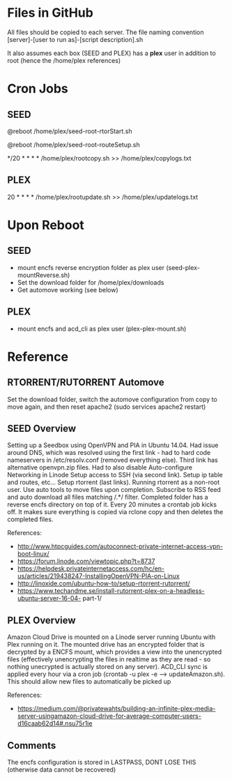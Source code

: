 # Files in GitHub

All files should be copied to each server.  The file naming convention [server]-[user to run as]-[script description].sh

It also assumes each box (SEED and PLEX) has a **plex** user in addition to root (hence the /home/plex references)

# Cron Jobs

## SEED

@reboot /home/plex/seed-root-rtorStart.sh

@reboot /home/plex/seed-root-routeSetup.sh

*/20 * * * * /home/plex/rootcopy.sh >> /home/plex/copylogs.txt

## PLEX

20 * * * * /home/plex/rootupdate.sh >> /home/plex/updatelogs.txt

# Upon Reboot

## SEED
 - mount encfs reverse encryption folder as plex user (seed-plex-mountReverse.sh)
 - Set the download folder for /home/plex/downloads
 - Get automove working (see below)

## PLEX
 - mount encfs and acd_cli as plex user (plex-plex-mount.sh)

# Reference

## RTORRENT/RUTORRENT Automove

Set the download folder, switch the automove configuration from copy to move again, and then reset apache2 (sudo services apache2 restart)

## SEED Overview

Setting up a Seedbox using OpenVPN and PIA in Ubuntu 14.04.
Had issue around DNS, which was resolved using the first link - had to hard code nameservers in /etc/resolv.conf (removed everything else). Third link has alternative openvpn.zip files. Had to also disable Auto-configure Networking in Linode Setup access to SSH (via second link).
Setup ip table and routes, etc...
Setup rtorrent (last links). Running rtorrent as a non-root user. Use auto tools to move files upon completion. Subscribe to RSS feed and auto download all files matching /.*/ filter.
Completed folder has a reverse encfs directory on top of it. Every 20 minutes a crontab job kicks off. It makes sure everything is copied via rclone copy and then deletes the completed files.

References:
 - http://www.htpcguides.com/autoconnect-private-internet-access-vpn-boot-linux/
 - https://forum.linode.com/viewtopic.php?t=8737
 - https://helpdesk.privateinternetaccess.com/hc/en-us/articles/219438247-InstallingOpenVPN-PIA-on-Linux
 - http://linoxide.com/ubuntu-how-to/setup-rtorrent-rutorrent/
 - https://www.techandme.se/install-rutorrent-plex-on-a-headless-ubuntu-server-16-04-
part-1/

## PLEX Overview

Amazon Cloud Drive is mounted on a Linode server running Ubuntu with Plex running on it. The mounted drive has an encrypted folder that is decrypted by a ENCFS mount, which provides a view into the unencrypted files (effectively unencrypting the files in realtime as they are read - so nothing unecrypted is actually stored on any server).
ACD_CLI sync is applied every hour via a cron job (crontab -u plex -e --> updateAmazon.sh). This should allow new files to automatically be picked up

References:
 - https://medium.com/@privatewahts/building-an-infinite-plex-media-server-usingamazon-cloud-drive-for-average-computer-users-d16caab62d14#.nsu75r1ie

## Comments
The encfs configuration is stored in LASTPASS, DONT LOSE THIS (otherwise data cannot be
recovered)
